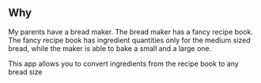 ## Why
My parents have a bread maker. The bread maker has a fancy recipe book. The fancy recipe book has ingredient quantities only for the medium sized bread, while the maker is able to bake a small and a large one.

This app allows you to convert ingredients from the recipe book to any bread size